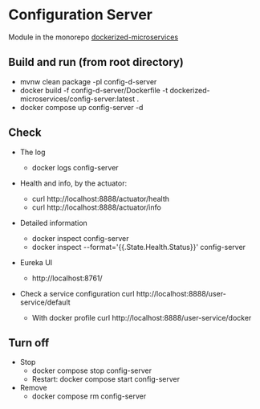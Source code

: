# Configuration Server

Module in the monorepo [dockerized-microservices](../README.md)

## Build and run (from root directory)

- mvnw clean package -pl config-d-server
- docker build -f config-d-server/Dockerfile -t dockerized-microservices/config-server:latest .
- docker compose up config-server -d

## Check
- The log
    - docker logs config-server
- Health and info, by the actuator:
    - curl http://localhost:8888/actuator/health
    - curl http://localhost:8888/actuator/info
- Detailed information
    - docker inspect config-server
    - docker inspect --format='{{.State.Health.Status}}' config-server
- Eureka UI
    - http://localhost:8761/

- Check a service configuration
    curl http://localhost:8888/user-service/default
    - With docker profile
        curl http://localhost:8888/user-service/docker

## Turn off
- Stop
    - docker compose stop config-server
    - Restart: docker compose start config-server
- Remove
    - docker compose rm config-server
